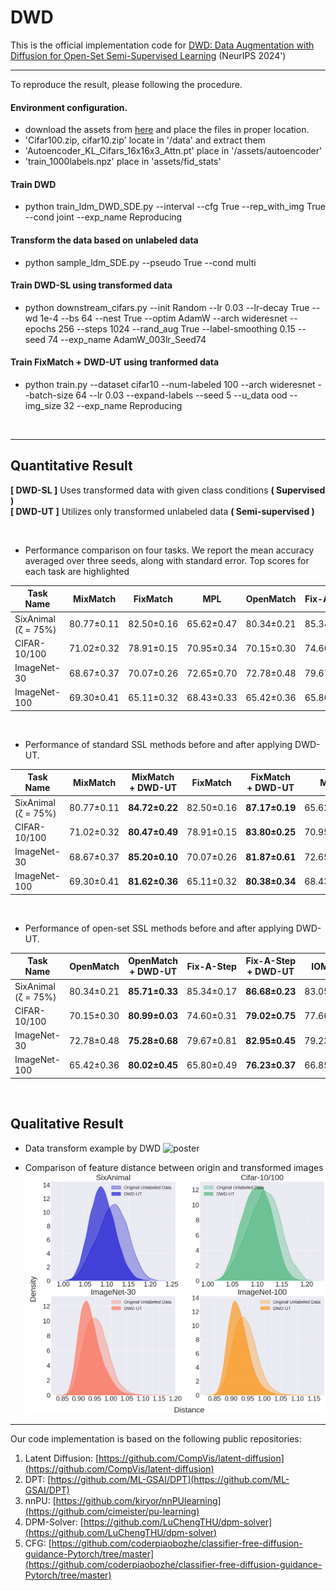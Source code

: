# DWD
This is the official implementation code for [DWD: Data Augmentation with Diffusion for Open-Set Semi-Supervised Learning](https://openreview.net/pdf?id=OP3sNTIE1O) (NeurIPS 2024')

----

To reproduce the result, please following the procedure.

#### Environment configuration.
- download the assets from [here](https://zenodo.org/records/11246593) and place the files in proper location.
- 'Cifar100.zip, cifar10.zip' locate in '/data' and extract them
- 'Autoencoder_KL_Cifars_16x16x3_Attn.pt' place in '/assets/autoencoder'
- 'train_1000labels.npz' place in 'assets/fid_stats'

#### Train DWD
- python train_ldm_DWD_SDE.py --interval --cfg True --rep_with_img True --cond joint --exp_name Reproducing

#### Transform the data based on unlabeled data
- python sample_ldm_SDE.py --pseudo True --cond multi

#### Train DWD-SL using transformed data
- python downstream_cifars.py --init Random --lr 0.03 --lr-decay True --wd 1e-4 --bs 64 --nest True --optim AdamW --arch wideresnet --epochs 256 --steps 1024 --rand_aug True --label-smoothing 0.15 --seed 74 --exp_name AdamW_003lr_Seed74

#### Train FixMatch + DWD-UT using tranformed data
- python train.py --dataset cifar10 --num-labeled 100 --arch wideresnet --batch-size 64 --lr 0.03 --expand-labels --seed 5 --u_data ood --img_size 32 --exp_name Reproducing

<br>

----

## Quantitative Result

**[ DWD-SL ]** Uses transformed data with given class conditions __( Supervised )__ <br>
**[ DWD-UT ]** Utilizes only transformed unlabeled data __( Semi-supervised )__

<br>

- Performance comparison on four tasks. We report the mean accuracy averaged over three seeds, along with standard error. Top scores for each task are highlighted
  
| Task Name        | MixMatch    | FixMatch    | MPL         | OpenMatch   | Fix-A-Step  | IOMatch     | DWD-SL      |
|------------------|-------------|-------------|-------------|-------------|-------------|-------------|-------------|
| SixAnimal (ζ = 75%) | 80.77±0.11 | 82.50±0.16 | 65.62±0.47 | 80.34±0.21 | 85.34±0.17 | 83.05±0.16 | **85.86±0.28** |
| CIFAR-10/100     | 71.02±0.32  | 78.91±0.15  | 70.95±0.34  | 70.15±0.30  | 74.60±0.31  | 77.66±0.22  | **80.05±0.14** |
| ImageNet-30      | 68.67±0.37  | 70.07±0.26  | 72.65±0.70  | 72.78±0.48  | 79.67±0.81  | 79.23±0.29  | **82.20±0.38** |
| ImageNet-100     | 69.30±0.41  | 65.11±0.32  | 68.43±0.33  | 65.42±0.36  | 65.80±0.49  | 66.85±0.19  | **82.81±0.31** |

<br>

- Performance of standard SSL methods before and after applying DWD-UT.
  
| Task Name        | MixMatch    | MixMatch<br> + DWD-UT | FixMatch    | FixMatch<br> + DWD-UT | MPL         | MPL<br> + DWD-UT |
|------------------|-------------|-------------------|-------------|-------------------|-------------|--------------|
| SixAnimal (ζ = 75%) | 80.77±0.11 | **84.72±0.22**   | 82.50±0.16  | **87.17±0.19**   | 65.62±0.47  | **83.88±0.18** |
| CIFAR-10/100     | 71.02±0.32  | **80.47±0.49**   | 78.91±0.15  | **83.80±0.25**   | 70.95±0.34  | **80.24±0.56** |
| ImageNet-30      | 68.67±0.37  | **85.20±0.10**   | 70.07±0.26  | **81.87±0.61**   | 72.65±0.70  | **90.20±0.23** |
| ImageNet-100     | 69.30±0.41  | **81.62±0.36**   | 65.11±0.32  | **80.38±0.34**   | 68.43±0.33  | **75.66±0.26** |

<br>

- Performance of open-set SSL methods before and after applying DWD-UT.
  
| Task Name        | OpenMatch   | OpenMatch<br> + DWD-UT | Fix-A-Step  | Fix-A-Step<br> + DWD-UT | IOMatch     | IOMatch<br> + DWD-UT |
|------------------|-------------|--------------------|-------------|---------------------|-------------|------------------|
| SixAnimal (ζ = 75%) | 80.34±0.21 | **85.71±0.33**    | 85.34±0.17  | **86.68±0.23**     | 83.05±0.16  | **87.20±0.13**   |
| CIFAR-10/100     | 70.15±0.30  | **80.99±0.03**    | 74.60±0.31  | **79.02±0.75**     | 77.66±0.22  | **83.22±0.16**   |
| ImageNet-30      | 72.78±0.48  | **75.28±0.68**    | 79.67±0.81  | **82.95±0.45**     | 79.23±0.29  | **81.96±0.26**   |
| ImageNet-100     | 65.42±0.36  | **80.02±0.45**    | 65.80±0.49  | **76.23±0.37**     | 66.85±0.19  | **80.19±0.13**   |


<br>

## Qualitative Result
- Data transform example by DWD
![poster](./assets/data_transform.png)

- Comparison of feature distance between origin and transformed images
![poster](./assets/feature_distance.png)


----

Our code implementation is based on the following public repositories:
1. Latent Diffusion: [https://github.com/CompVis/latent-diffusion](https://github.com/CompVis/latent-diffusion)
2. DPT: [https://github.com/ML-GSAI/DPT](https://github.com/ML-GSAI/DPT)
3. nnPU: [https://github.com/kiryor/nnPUlearning](https://github.com/cimeister/pu-learning)
4. DPM-Solver: [https://github.com/LuChengTHU/dpm-solver](https://github.com/LuChengTHU/dpm-solver)
5. CFG: [https://github.com/coderpiaobozhe/classifier-free-diffusion-guidance-Pytorch/tree/master](https://github.com/coderpiaobozhe/classifier-free-diffusion-guidance-Pytorch/tree/master)




